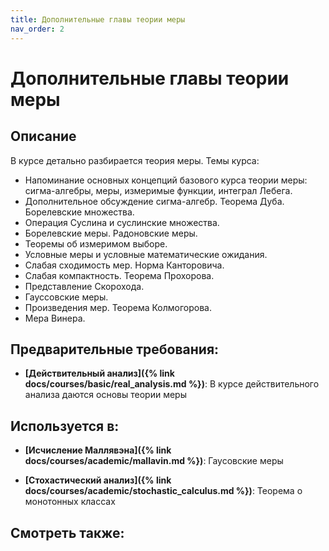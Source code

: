 ```yaml
---
title: Дополнительные главы теории меры
nav_order: 2
---
```


# Дополнительные главы теории меры


## Описание 
В курсе детально разбирается теория меры. 
Темы курса:
- Напоминание основных концепций базового курса теории меры: сигма-алгебры, меры, измеримые функции, интеграл Лебега. 
- Дополнительное обсуждение сигма-алгебр. Теорема Дуба. Борелевские множества. 
-  Операция Суслина и суслинские множества. 
-  Борелевские меры. Радоновские меры. 
- Теоремы об измеримом выборе.  
- Условные меры и условные математические ожидания. 
- Слабая сходимость мер. Норма Канторовича. 
- Слабая компактность. Теорема Прохорова. 
- Представление Скорохода. 
- Гауссовские меры. 
- Произведения мер. Теорема Колмогорова. 
- Мера Винера. 


## Предварительные требования:

- **[Действительный анализ]({% link docs/courses/basic/real_analysis.md %})**: В курсе действительного анализа даются основы теории меры



## Используется в:

- **[Исчисление Маллявэна]({% link docs/courses/academic/mallavin.md %})**: Гаусовские меры


- **[Стохастический анализ]({% link docs/courses/academic/stochastic_calculus.md %})**: Теорема о монотонных классах    



## Смотреть также:
